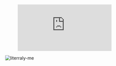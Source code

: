 
<figure><embed src="https://wakatime.com/share/@f185eeb2-1975-454e-be74-4c9d1efc47b4/a00c2333-9a87-4bc1-aa13-18091bdc9680.svg"></embed></figure>



![literraly-me](https://github.com/Blinki4/Blinki4/assets/147985034/f4db9241-df15-489e-bb36-6b1401c1075d)
